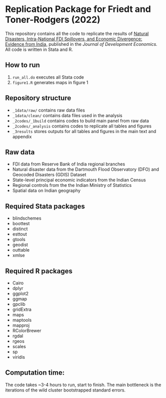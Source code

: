 # Replication Package for Friedt and Toner-Rodgers (2022) 

This repository contains all the code to replicate the results of [Natural Disasters, Intra-National FDI Spillovers, and Economic Divergence: Evidence from India,](https://www.sciencedirect.com/science/article/abs/pii/S0304387822000438) published in the _Journal of Development Economics._ All code is written in Stata and R.

## How to run
  1. `run_all.do` executes all Stata code
  2. `figure1.R` generates maps in figure 1

## Repository structure
  - `_1data/raw/` contains raw data files
 -  `_1data/clean/` contains data files used in the analysis 
  - `_2codes/_1build` contains codes to build main panel from raw data
  - `_2codes/_analysis` contains codes to replicate all tables and figures 
  - `_3results` stores outputs for all tables and figures in the main text and appendix

## Raw data
  - FDI data from Reserve Bank of India regional branches
  - Natural disaster data from the Dartmouth Flood Observatory (DFO)  and Geocoded Disasters (GDIS)  Dataset
  - State-level principal economic indicators from the Indian Census
  - Regional controls from the the Indian Ministry of Statistics 
  - Spatial data on Indian geography

## Required Stata packages
  - blindschemes
  - boottest
  - distinct
  - esttout
  - gtools
  - geodist
  - outtable
  - xmlse

## Required R packages
  - Cairo
  - dplyr  
  - ggplot2 
  - ggmap 
  - gpclib
  - gridExtra   
  - maps 
  - maptools 
  - mapproj
  - RColorBrewer 
  - rgdal 
  - rgeos 
  - scales 
  - sp 
  - viridis 

## Computation time: 
The code takes ~3-4 hours to run, start to finish. The main bottleneck is the iterations of the wild cluster bootstrapped standard errors.
